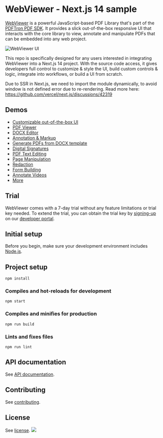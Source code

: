 # WebViewer - Next.js 14 sample

[WebViewer](https://www.pdftron.com/documentation/web/) is a powerful JavaScript-based PDF Library that's part of the [PDFTron PDF SDK](https://www.pdftron.com). It provides a slick out-of-the-box responsive UI that interacts with the core library to view, annotate and manipulate PDFs that can be embedded into any web project.

![WebViewer UI](https://www.pdftron.com/downloads/pl/webviewer-ui.png)

This repo is specifically designed for any users interested in integrating WebViewer into a Next.js 14 project. With the source code access, it gives developers full control to customize & style the UI, build custom controls & logic, integrate into workflows, or build a UI from scratch.

Due to SSR in Next.js, we need to import the module dynamically, to avoid window is not defined error due to re-rendering.
Read more here: https://github.com/vercel/next.js/discussions/42319

## Demos

- [Customizable out-of-the-box UI](https://showcase.apryse.com/toolbar-customization)
- [PDF Viewer](https://showcase.apryse.com/)
- [DOCX Editor](https://showcase.apryse.com/office-editor)
- [Annotation & Markup](https://showcase.apryse.com/annotation-permissions)
- [Generate PDFs from DOCX template](https://showcase.apryse.com/office-template-fill)
- [Digital Signatures](https://showcase.apryse.com/digital-signatures)
- [PDF Text Editing](https://showcase.apryse.com/pdf-editing)
- [Page Manipulation](https://showcase.apryse.com/pdf-page-manipulation-api)
- [Redaction](https://showcase.apryse.com/redaction)
- [Form Building](https://showcase.apryse.com/pdf-form-build)
- [Annotate Videos](https://showcase.apryse.com/annotate-video-frames)
- [More](https://showcase.apryse.com/)

## Trial

WebViewer comes with a 7-day trial without any feature limitations or trial key needed. To extend the trial, you can obtain the trial key by [signing-up](https://dev.apryse.com/) on our [developer portal](https://dev.apryse.com/).

## Initial setup

Before you begin, make sure your development environment includes [Node.js](https://nodejs.org/en/).

## Project setup
```
npm install
```

### Compiles and hot-reloads for development
```
npm start
```

### Compiles and minifies for production
```
npm run build
```

### Lints and fixes files
```
npm run lint
```

## API documentation

See [API documentation](https://www.pdftron.com/documentation/web/guides/ui/apis).

## Contributing

See [contributing](./CONTRIBUTING.md).

## License

See [license](./LICENSE).
![](https://onepixel.pdftron.com/webviewer-ui)